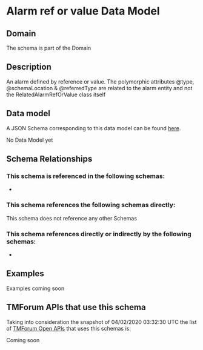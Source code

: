 # Alarm ref or value Data Model

## Domain

The  schema is part of the  Domain

## Description

An alarm defined by reference or value. The polymorphic attributes @type, @schemaLocation &amp; @referredType are related to the alarm entity and not the RelatedAlarmRefOrValue class itself

## Data model

A JSON Schema corresponding to this data model can be found
[here](https://github.com/tmforum-rand/schemas/blob/candidates/Resource/AlarmRefOrValue.schema.json).

No Data Model yet

## Schema Relationships

### This schema is referenced in the following schemas:

-

### This schema references the following schemas directly:

This schema does not reference any other Schemas

### This schema references directly or indirectly by the following schemas:

-



## Examples

Examples coming soon

## TMForum APIs that use this schema

Taking into consideration the snapshot of 04/02/2020 03:32:30 UTC the list of [TMForum Open APIs](https://www.tmforum.org/open-apis/) that uses this schemas is:

Coming soon
